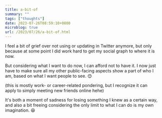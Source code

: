 ```yaml
---
title: a-bit-of
summary: ""
tags: ["thoughts"]
date: 2023-07-26T08:59:10+0800
microblog: true
url: /2023/07/26/a-bit-of.html
---
```


I feel a bit of grief over not using or updating in Twitter anymore, but only because at some point I did work hard to get my social graph to where it is now.

But considering what I want to do now, I can afford not to have it. I now just have to make sure all my other public-facing aspects show a part of who I am, based on what I want people to see. 😊

(this is mostly work- or career-related pondering, but I recognize it can apply to simply meeting new friends online hehe)

It's both a moment of sadness for losing something I knew as a certain way, and also a bit freeing considering the only limit to what I can do is my own imagination. 😆
